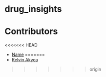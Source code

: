 # drug_insights


# Contributors
<<<<<<< HEAD
- [Name](www.name.com)
=======
- [Kelvin Akyea](https://github.com/khelvyn80)
>>>>>>> origin
